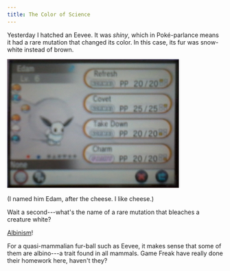 ```yaml
---
title: The Color of Science
---
```


Yesterday I hatched an Eevee.  It was *shiny*, which in Poké-parlance means it had a rare mutation that changed its color.  In this case, its fur was snow-white instead of brown.

![](/images/2014-01-08-eevee.jpg)

(I named him Edam, after the cheese.  I like cheese.)

Wait a second---what's the name of a rare mutation that bleaches a creature white?

[Albinism][]!

For a quasi-mammalian fur-ball such as Eevee, it makes sense that some of them are albino---a trait found in all mammals.  Game Freak have really done their homework here, haven't they?

[Albinism]: http://en.wikipedia.org/wiki/Albinism
